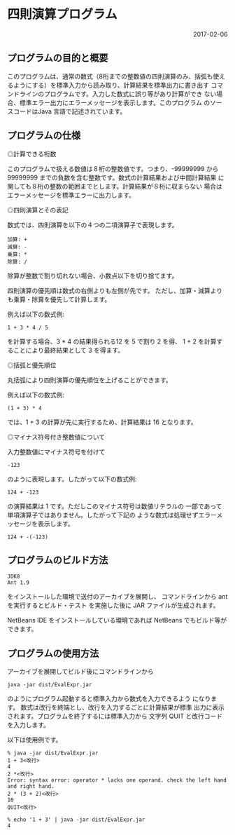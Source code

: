 <h1>四則演算プログラム</h1>

<div align="right">2017-02-06</div>

プログラムの目的と概要
----------------------

このプログラムは、通常の数式（8桁までの整数値の四則演算のみ、括弧も使え
るようにする）を標準入力から読み取り、計算結果を標準出力に書き出す
コマンドラインのプログラムです。入力した数式に誤り等があり計算ができ
ない場合、標準エラー出力にエラーメッセージを表示します。このプログラム
のソースコードはJava 言語で記述されています。

プログラムの仕様
----------------

◎計算できる桁数

このプログラムで扱える数値は８桁の整数値です。つまり、-99999999 から
99999999 までの負数を含む整数です。数式の計算結果および中間計算結果
に関しても８桁の整数の範囲までとします。計算結果が８桁に収まらない
場合はエラーメッセージを標準エラーに出力します。

◎四則演算とその表記

数式では、四則演算を以下の４つの二項演算子で表現します。

    加算: +
    減算: -
    乗算: *
    除算: /

除算が整数で割り切れない場合、小数点以下を切り捨てます。

四則演算の優先順は数式の右側よりも左側が先です。
ただし、加算・減算よりも乗算・除算を優先して計算します。

例えば以下の数式例:

    1 + 3 * 4 / 5

を計算する場合、3 * 4 の結果得られる12  を 5 で割り 2 を得、
1 + 2 を計算することにより最終結果として 3 を得ます。

◎括弧と優先順位

丸括弧により四則演算の優先順位を上げることができます。

例えば以下の数式例:

    (1 + 3) * 4

では、1 + 3 の計算が先に実行するため、計算結果は 16
となります。

◎マイナス符号付き整数値について

入力整数値にマイナス符号を付けて

    -123

のように表現します。したがって以下の数式例:

    124 + -123

の演算結果は 1 です。ただしこのマイナス符号は数値リテラルの
一部であって単項演算子ではありません。したがって下記の
ような数式は処理せずエラーメッセージを表示します。

    124 + -(-123)

プログラムのビルド方法
----------------------

    JDK8
    Ant 1.9

をインストールした環境で送付のアーカイブを展開し、
コマンドラインから ant を実行するとビルド・テスト
を実施した後に JAR ファイルが生成されます。

NetBeans IDE をインストールしている環境であれば
NetBeans でもビルド等ができます。

プログラムの使用方法
--------------------

アーカイブを展開してビルド後にコマンドラインから

    java -jar dist/EvalExpr.jar

のようにプログラム起動すると標準入力から数式を入力できるよう
になります。
数式は改行を終端とし、改行を入力するごとに計算結果が標準
出力に表示されます。プログラムを終了するには標準入力から
文字列 QUIT と改行コードを入力します。

以下は使用例です。

    % java -jar dist/EvalExpr.jar
    1 + 3<改行>
    4
    2 *<改行>
    Error: syntax error: operator * lacks one operand. check the left hand and right hand.
    2 * (3 + 2)<改行>
    10
    QUIT<改行>

    % echo '1 + 3' | java -jar dist/EvalExpr.jar
    4
